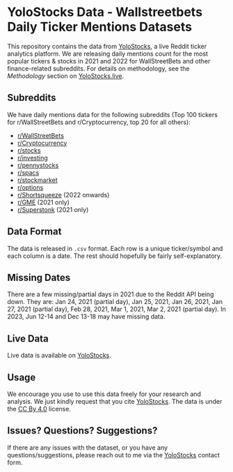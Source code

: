 # YoloStocks Data - Wallstreetbets Daily Ticker Mentions Datasets

This repository contains the data from [YoloStocks](https://yolostocks.live), a live Reddit ticker analytics platform. We are releasing daily mentions count for the most popular tickers & stocks in 2021 and 2022 for WallStreetBets and other finance-related subreddits. For details on methodology, see the *Methodology* section on [YoloStocks.live](https://yolostocks.live).

## Subreddits

We have daily mentions data for the following subreddits (Top 100 tickers for r/WallStreetBets and r/Cryptocurrency, top 20 for all others):

* [r/WallStreetBets](https://yolostocks.live/r/wallstreetbets)
* [r/Cryptocurrency](https://yolostocks.live/r/cryptocurrency)
* [r/stocks](https://yolostocks.live/r/stocks)
* [r/investing](https://yolostocks.live/r/investing)
* [r/pennystocks](https://yolostocks.live/r/pennystocks)
* [r/spacs](https://yolostocks.live/r/spacs)
* [r/stockmarket](https://yolostocks.live/r/stockmarket)
* [r/options](https://yolostocks.live/r/options)
* [r/Shortsqueeze](https://yolostocks.live/r/shortsqueeze) (2022 onwards)
* [r/GME](https://yolostocks.live/r/gme) (2021 only)
* [r/Superstonk](https://yolostocks.live/r/superstonk) (2021 only)

## Data Format

The data is released in `.csv` format. Each row is a unique ticker/symbol and each column is a date. The rest should hopefully be fairly self-explanatory.

## Missing Dates

There are a few missing/partial days in 2021 due to the Reddit API being down. They are: Jan 24, 2021 (partial day), Jan 25, 2021, Jan 26, 2021, Jan 27, 2021 (partial day), Feb 28, 2021, Mar 1, 2021, Mar 2, 2021 (partial day). In 2023, Jun 12-14 and Dec 13-18 may have missing data.

## Live Data

Live data is available on [YoloStocks](https://yolostocks.live).

## Usage

We encourage you use to use this data freely for your research and analysis. We just kindly request that you cite [YoloStocks](https://yolostocks.live). The data is under the [CC By 4.0](https://creativecommons.org/licenses/by/4.0/) license.

## Issues? Questions? Suggestions?

If there are any issues with the dataset, or you have any questions/suggestions, please reach out to me via the [YoloStocks](https://yolostocks.live) contact form.
